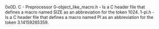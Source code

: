 0x0D. C - Preprocessor
0-object_like_macro.h - Is a C header file that defines a macro named SIZE as an abbreviation for the token 1024.
1-pi.h - Is a C header file that defines a macro named PI as an abbreviation for the token 3.14159265359.
